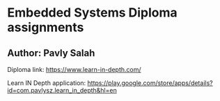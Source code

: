 # Embedded Systems Diploma assignments

## Author: Pavly Salah

Diploma link: https://www.learn-in-depth.com/

Learn IN Depth application: https://play.google.com/store/apps/details?id=com.pavlysz.learn_in_depth&hl=en

